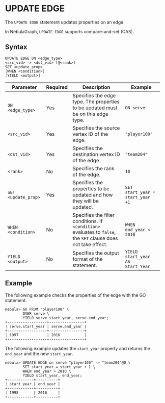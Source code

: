 # UPDATE EDGE

The `UPDATE EDGE` statement updates properties on an edge.

In NebulaGraph, `UPDATE EDGE` supports compare-and-set (CAS).

## Syntax

```ngql
UPDATE EDGE ON <edge_type>
<src_vid> -> <dst_vid> [@<rank>]
SET <update_prop>
[WHEN <condition>]
[YIELD <output>]
```

| Parameter | Required | Description | Example |
|-|-|-|-|
| `ON <edge_type>` | Yes | Specifies the edge type. The properties to be updated must be on this edge type. | `ON serve` |
| `<src_vid>` | Yes | Specifies the source vertex ID of the edge. | `"player100"` |
| `<dst_vid>` | Yes | Specifies the destination vertex ID of the edge. | `"team204"` |
| `<rank>` | No | Specifies the rank of the edge. | `10` |
| `SET <update_prop>` | Yes | Specifies the properties to be updated and how they will be updated. | `SET start_year = start_year +1` |
| `WHEN <condition>` | No | Specifies the filter conditions. If `<condition>` evaluates to `false`, the `SET` clause does not take effect. | `WHEN end_year < 2010` |
| `YIELD <output>` | No | Specifies the output format of the statement. | `YIELD start_year AS Start_Year` |

## Example

The following example checks the properties of the edge with the GO statement.

```ngql
nebula> GO FROM "player100" \
        OVER serve \
        YIELD serve.start_year, serve.end_year;
+------------------+----------------+
| serve.start_year | serve.end_year |
+------------------+----------------+
| 1997             | 2016           |
+------------------+----------------+
```

The following example updates the `start_year` property and returns the `end_year` and the new `start_year`.

```ngql
nebula> UPDATE EDGE on serve "player100" -> "team204"@0 \
        SET start_year = start_year + 1 \
        WHEN end_year > 2010 \
        YIELD start_year, end_year;
+------------+----------+
| start_year | end_year |
+------------+----------+
| 1998       | 2016     |
+------------+----------+
```
